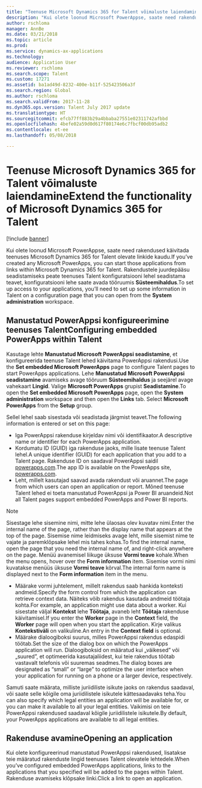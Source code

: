 ```yaml
---
title: "Teenuse Microsoft Dynamics 365 for Talent võimaluste laiendamine"
description: "Kui olete loonud Microsoft PowerAppse, saate need rakendused käivitada teenuses Microsoft Dynamics 365 for Talent olevate linkide kaudu."
author: rschloma
manager: AnnBe
ms.date: 03/21/2018
ms.topic: article
ms.prod: 
ms.service: dynamics-ax-applications
ms.technology: 
audience: Application User
ms.reviewer: rschloma
ms.search.scope: Talent
ms.custom: 17271
ms.assetid: ba1ad49d-8232-400e-b11f-525423506a3f
ms.search.region: Global
ms.author: rschloma
ms.search.validFrom: 2017-11-28
ms.dyn365.ops.version: Talent July 2017 update
ms.translationtype: HT
ms.sourcegitcommit: efcb77ff883b29a4bbaba27551e02311742afbbd
ms.openlocfilehash: 4befe02a59d0d617f80174e6c7fbcf00db95adb2
ms.contentlocale: et-ee
ms.lasthandoff: 05/08/2018

---
```

# <a name="extend-the-functionality-of-microsoft-dynamics-365-for-talent"></a><span data-ttu-id="1d90c-103">Teenuse Microsoft Dynamics 365 for Talent võimaluste laiendamine</span><span class="sxs-lookup"><span data-stu-id="1d90c-103">Extend the functionality of Microsoft Dynamics 365 for Talent</span></span>

[!include [banner](includes/banner.md)]

<span data-ttu-id="1d90c-104">Kui olete loonud Microsoft PowerAppse, saate need rakendused käivitada teenuses Microsoft Dynamics 365 for Talent olevate linkide kaudu.</span><span class="sxs-lookup"><span data-stu-id="1d90c-104">If you’ve created any Microsoft PowerApps, you can start those applications from links within Microsoft Dynamics 365 for Talent.</span></span> <span data-ttu-id="1d90c-105">Rakendustele juurdepääsu seadistamiseks peate teenuses Talent konfiguratsiooni lehel seadistama teavet, konfiguratsiooni lehe saate avada tööruumis **Süsteemihaldus**.</span><span class="sxs-lookup"><span data-stu-id="1d90c-105">To set up access to your applications, you’ll need to set up some information in Talent on a configuration page that you can open from the **System administration** workspace.</span></span>

## <a name="configuring-embedded-powerapps-within-talent"></a><span data-ttu-id="1d90c-106">Manustatud PowerAppsi konfigureerimine teenuses Talent</span><span class="sxs-lookup"><span data-stu-id="1d90c-106">Configuring embedded PowerApps within Talent</span></span>
<span data-ttu-id="1d90c-107">Kasutage lehte **Manustatud Microsoft PowerAppsi seadistamine**, et konfigureerida teenuse Talent lehed käivitama PowerAppsi rakendusi.</span><span class="sxs-lookup"><span data-stu-id="1d90c-107">Use the **Set embedded Microsoft PowerApps** page to configure Talent pages to start PowerApps applications.</span></span> <span data-ttu-id="1d90c-108">Lehe **Manustatud Microsoft PowerAppsi seadistamine** avamiseks avage tööruum **Süsteemihaldus** ja seejärel avage vahekaart **Lingid**. Valige **Microsoft PowerApps** grupist **Seadistamine**.</span><span class="sxs-lookup"><span data-stu-id="1d90c-108">To open the **Set embedded Microsoft PowerApps** page, open the **System administration** workspace and then open the **Links** tab. Select **Microsoft PowerApps** from the **Setup** group.</span></span> 

<span data-ttu-id="1d90c-109">Sellel lehel saab sisestada või seadistada järgmist teavet.</span><span class="sxs-lookup"><span data-stu-id="1d90c-109">The following information is entered or set on this page:</span></span> 

 -  <span data-ttu-id="1d90c-110">Iga PowerAppsi rakenduse kirjeldav nimi või identifikaator.</span><span class="sxs-lookup"><span data-stu-id="1d90c-110">A descriptive name or identifier for each PowerApps application.</span></span>
 -  <span data-ttu-id="1d90c-111">Kordumatu ID (GUID) iga rakenduse jaoks, mille lisate teenuse Talent lehel.</span><span class="sxs-lookup"><span data-stu-id="1d90c-111">A unique identifier (GUID) for each application that you add to a Talent page.</span></span> <span data-ttu-id="1d90c-112">Rakenduse ID on saadaval PowerAppsi saidil [powerapps.com](http://powerapps.com/).</span><span class="sxs-lookup"><span data-stu-id="1d90c-112">The app ID is available on the PowerApps site, [powerapps.com](http://powerapps.com/).</span></span> 
 -  <span data-ttu-id="1d90c-113">Leht, millelt kasutajad saavad avada rakendust või aruannet.</span><span class="sxs-lookup"><span data-stu-id="1d90c-113">The page from which users can open an application or report.</span></span> <span data-ttu-id="1d90c-114">Mõned teenuse Talent lehed ei toeta manustatud PowerAppsi ja Power BI aruandeid.</span><span class="sxs-lookup"><span data-stu-id="1d90c-114">Not all Talent pages support embedded PowerApps and Power BI reports.</span></span> 

 > [!NOTE]
 >  <span data-ttu-id="1d90c-115">Sisestage lehe sisemine nimi, mitte lehe ülaosas olev kuvatav nimi.</span><span class="sxs-lookup"><span data-stu-id="1d90c-115">Enter the internal name of the page, rather than the display name that appears at the top of the page.</span></span> <span data-ttu-id="1d90c-116">Sisemise nime leidmiseks avage leht, mille sisemist nime te vajate ja paremklõpsake lehel mis tahes kohas.</span><span class="sxs-lookup"><span data-stu-id="1d90c-116">To find the internal name, open the page that you need the internal name of, and right-click anywhere on the page.</span></span> <span data-ttu-id="1d90c-117">Menüü avanemisel liikuge üksuse **Vormi teave** kohale.</span><span class="sxs-lookup"><span data-stu-id="1d90c-117">When the menu opens, hover over the **Form information** item.</span></span> <span data-ttu-id="1d90c-118">Sisemise vormi nimi kuvatakse menüüs üksuse **Vormi teave** kõrval.</span><span class="sxs-lookup"><span data-stu-id="1d90c-118">The internal form name is displayed next to the **Form information** item in the menu.</span></span>
 
-   <span data-ttu-id="1d90c-119">Määrake vormi juhtelement, millelt rakendus saab hankida konteksti andmeid.</span><span class="sxs-lookup"><span data-stu-id="1d90c-119">Specify the form control from which the application can retrieve context data.</span></span> <span data-ttu-id="1d90c-120">Näiteks võib rakendus kasutada andmeid töötaja kohta.</span><span class="sxs-lookup"><span data-stu-id="1d90c-120">For example, an application might use data about a worker.</span></span> <span data-ttu-id="1d90c-121">Kui sisestate väljal **Kontekst** lehe **Töötaja**, avaneb leht **Töötaja** rakenduse käivitamisel.</span><span class="sxs-lookup"><span data-stu-id="1d90c-121">If you enter the **Worker** page in the **Context** field, the **Worker** page will open when you start the application.</span></span> <span data-ttu-id="1d90c-122">Kirje valikus **Kontekstiväli** on valikuline.</span><span class="sxs-lookup"><span data-stu-id="1d90c-122">An entry in the **Context field** is optional.</span></span> 
-   <span data-ttu-id="1d90c-123">Määrake dialoogiboksi suurus, milles PowerAppsi rakendus edaspidi töötab.</span><span class="sxs-lookup"><span data-stu-id="1d90c-123">Set the size of the dialog box on which the PowerApps application will run.</span></span> <span data-ttu-id="1d90c-124">Dialoogiboksid on määratud kui „väikesed” või „suured”, et optimeerida kasutajaliidest, kui teie rakendus töötab vastavalt telefonis või suuremas seadmes.</span><span class="sxs-lookup"><span data-stu-id="1d90c-124">The dialog boxes are designated as “small” or “large” to optimize the user interface when your application for running on a phone or a larger device, respectively.</span></span> 


<span data-ttu-id="1d90c-125">Samuti saate määrata, milliste juriidiliste isikute jaoks on rakendus saadaval, või saate selle kõigile oma juriidilistele isikutele kättesaadavaks teha.</span><span class="sxs-lookup"><span data-stu-id="1d90c-125">You can also specify which legal entities an application will be available for, or you can make it available to all your legal entities.</span></span> <span data-ttu-id="1d90c-126">Vaikimisi on teie PowerAppsi rakendused saadaval kõigile juriidilistele isikutele.</span><span class="sxs-lookup"><span data-stu-id="1d90c-126">By default, your PowerApps applications are available to all legal entities.</span></span>

## <a name="opening-an-application"></a><span data-ttu-id="1d90c-127">Rakenduse avamine</span><span class="sxs-lookup"><span data-stu-id="1d90c-127">Opening an application</span></span>
<span data-ttu-id="1d90c-128">Kui olete konfigureerinud manustatud PowerAppsi rakendused, lisatakse teie määratud rakenduste lingid teenuses Talent olevatele lehtedele.</span><span class="sxs-lookup"><span data-stu-id="1d90c-128">When you’ve configured embedded PowerApps applications, links to the applications that you specified will be added to the pages within Talent.</span></span> <span data-ttu-id="1d90c-129">Rakenduse avamiseks klõpsake linki.</span><span class="sxs-lookup"><span data-stu-id="1d90c-129">Click a link to open an application.</span></span> 



